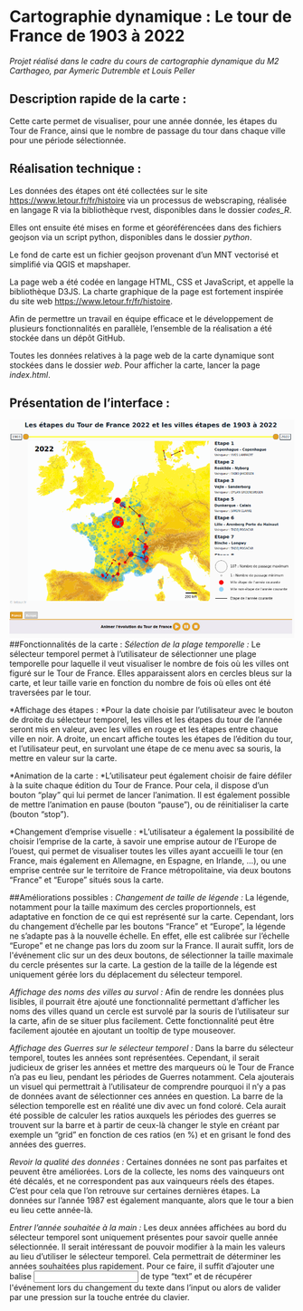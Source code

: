 # Cartographie dynamique : Le tour de France de 1903 à 2022
*Projet réalisé dans le cadre du cours de cartographie dynamique du M2 Carthageo, par Aymeric Dutremble et Louis Peller*

## Description rapide de la carte :
Cette carte permet de visualiser, pour une année donnée, les étapes du Tour de France, ainsi que le nombre de passage du tour dans chaque ville pour une période sélectionnée.

## Réalisation technique :
Les données des étapes ont été collectées sur le site https://www.letour.fr/fr/histoire via un processus de webscraping, réalisée en langage R via la bibliothèque rvest, disponibles dans le dossier *codes_R*.

Elles ont ensuite été mises en forme et géoréférencées dans des fichiers geojson via un script python, disponibles dans le dossier *python*.

Le fond de carte est un fichier geojson provenant d’un MNT vectorisé et simplifié via QGIS et mapshaper.

La page web a été codée en langage HTML, CSS et JavaScript, et appelle la bibliothèque D3JS. La charte graphique de la page est fortement inspirée du site web https://www.letour.fr/fr/histoire.

Afin de permettre un travail en équipe efficace et le développement de plusieurs fonctionnalités en parallèle, l’ensemble de la réalisation a été stockée dans un dépôt GitHub.

Toutes les données relatives à la page web de la carte dynamique sont stockées dans le dossier *web*. Pour afficher la carte, lancer la page *index.html*.

## Présentation de l’interface :
![Image](images/site01.png)
##Fonctionnalités de la carte :
*Sélection de la plage temporelle :* Le sélecteur temporel permet à l’utilisateur de sélectionner une plage temporelle pour laquelle il veut visualiser le nombre de fois où les villes ont figuré sur le Tour de France. Elles apparaissent alors en cercles bleus sur la carte, et leur taille varie en fonction du nombre de fois où elles ont été traversées par le tour.

*Affichage des étapes : *Pour la date choisie par l’utilisateur avec le bouton de droite du sélecteur temporel, les villes et les étapes du tour de l’année seront mis en valeur, avec les villes en rouge et les étapes entre chaque ville en noir. A droite, un encart affiche toutes les étapes de l’édition du tour, et l’utilisateur peut, en survolant une étape de ce menu avec sa souris, la mettre en valeur sur la carte.

*Animation de la carte : *L’utilisateur peut également choisir de faire défiler à la suite chaque édition du Tour de France. Pour cela, il dispose d’un bouton “play” qui lui permet de lancer l’animation. Il est également possible de mettre l’animation en pause (bouton “pause”), ou de réinitialiser la carte (bouton “stop”).

*Changement d’emprise visuelle : *L’utilisateur a également la possibilité de choisir l’emprise de la carte, à savoir une emprise autour de l’Europe de l’ouest, qui permet de visualiser toutes les villes ayant accueilli le tour (en France, mais également en Allemagne, en Espagne, en Irlande, …), ou une emprise centrée sur le territoire de France métropolitaine, via deux boutons “France” et “Europe” situés sous la carte.

##Améliorations possibles :
*Changement de taille de légende :* La légende, notamment pour la taille maximum des cercles proportionnels, est adaptative en fonction de ce qui est représenté sur la carte. Cependant, lors du changement d’échelle par les boutons “France” et “Europe”, la légende ne s’adapte pas à la nouvelle échelle. En effet, elle est calibrée sur l’échelle “Europe” et ne change pas lors du zoom sur la France. Il aurait suffit, lors de l'événement clic sur un des deux boutons, de sélectionner la taille maximale du cercle présentes sur la carte. La gestion de la taille de la légende est uniquement gérée lors du déplacement du sélecteur temporel.

*Affichage des noms des villes au survol :* Afin de rendre les données plus lisibles, il pourrait être ajouté une fonctionnalité permettant d’afficher les noms des villes quand un cercle est survolé par la souris de l’utilisateur sur la carte, afin de se situer plus facilement. Cette fonctionnalité peut être facilement ajoutée en ajoutant un tooltip de type mouseover.

*Affichage des Guerres sur le sélecteur temporel :*  Dans la barre du sélecteur temporel, toutes les années sont représentées. Cependant, il serait judicieux de griser les années et mettre des marqueurs où le Tour de France n’a pas eu lieu, pendant les périodes de Guerres notamment. Cela ajouterais un visuel qui permettrait à l’utilisateur de comprendre pourquoi il n’y a pas de données avant de sélectionner ces années en question. La barre de la sélection temporelle est en réalité une div avec un fond coloré. Cela aurait été possible de calculer les ratios auxquels les périodes des guerres se trouvent sur la barre et à partir de ceux-là changer le style en créant par exemple un “grid” en fonction de ces ratios (en %) et en grisant le fond des années des guerres.

*Revoir la qualité des données :* Certaines données ne sont pas parfaites et peuvent être améliorées. Lors de la collecte, les noms des vainqueurs ont été décalés, et ne correspondent pas aux vainqueurs réels des étapes. C’est pour cela que l’on retrouve sur certaines dernières étapes. La données sur l’année 1987 est également manquante, alors que le tour a bien eu lieu cette année-là.

*Entrer l’année souhaitée à la main :* Les deux années affichées au bord du sélecteur temporel sont uniquement présentes pour savoir quelle année sélectionnée. Il serait intéressant de pouvoir modifier à la main les valeurs au lieu d’utiliser le sélecteur temporel. Cela permettrait de déterminer les années souhaitées plus rapidement. Pour ce faire, il suffit d’ajouter une balise <input> de type “text” et de récupérer l'événement lors du changement du texte dans l’input ou alors de valider par une pression sur la touche entrée du clavier.
